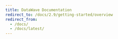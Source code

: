 ```yaml
---
title: DataWave Documentation
redirect_to: /docs/2.9/getting-started/overview
redirect_from:
  - /docs/
  - /docs/latest/
---
```

